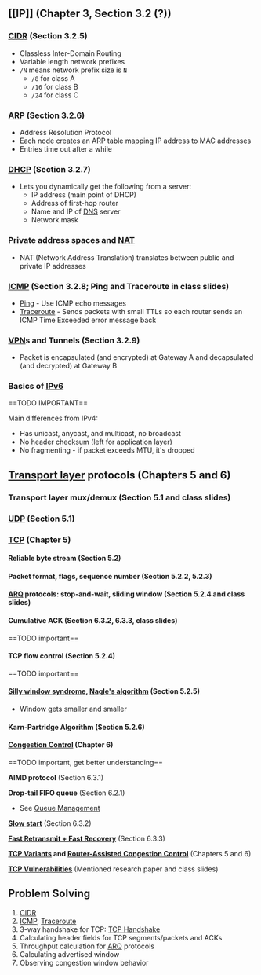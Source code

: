 ## [[IP]] (Chapter 3, Section 3.2 (?))

### [CIDR](../OSI%20layers/Network%20layer/IP/CIDR.md) (Section 3.2.5)

- Classless Inter-Domain Routing
- Variable length network prefixes
- `/N` means network prefix size is `N`
	- `/8` for class A
	- `/16` for class B
	- `/24` for class C

### [ARP](../ARP.md) (Section 3.2.6)

- Address Resolution Protocol
- Each node creates an ARP table mapping IP address to MAC addresses
- Entries time out after a while

### [DHCP](../DHCP/DHCP.md) (Section 3.2.7)

- Lets you dynamically get the following from a server:
	- IP address (main point of DHCP)
	- Address of first-hop router
	- Name and IP of [DNS](../DNS.md) server
	- Network mask

### Private address spaces and [NAT](../NAT.md)

- NAT (Network Address Translation) translates between public and private IP addresses

### [ICMP](../ICMP/ICMP.md) (Section 3.2.8; Ping and Traceroute in class slides)

- [Ping](../ICMP/Ping.md) - Use ICMP echo messages
- [Traceroute](../ICMP/Traceroute.md) - Sends packets with small TTLs so each router sends an ICMP Time Exceeded error message back

### [VPN](../VPN.md)s and Tunnels (Section 3.2.9)

- Packet is encapsulated (and encrypted) at Gateway A and decapsulated (and decrypted) at Gateway B

### Basics of [IPv6](../OSI%20layers/Network%20layer/IP/IPv6.md)
==TODO IMPORTANT==

Main differences from IPv4:
- Has unicast, anycast, and multicast, no broadcast
- No header checksum (left for application layer)
- No fragmenting - if packet exceeds MTU, it's dropped

## [Transport layer](../OSI%20layers/Transport%20layer/Transport%20layer.md) protocols (Chapters 5 and 6)

### Transport layer mux/demux (Section 5.1 and class slides)

### [UDP](../UDP.md) (Section 5.1)

### [TCP](../OSI%20layers/Transport%20layer/TCP/TCP.md) (Chapter 5)

#### Reliable byte stream (Section 5.2)

#### Packet format, flags, sequence number (Section 5.2.2, 5.2.3)

#### [ARQ](../ARQ.md) protocols: stop-and-wait, sliding window (Section 5.2.4 and class slides)

#### Cumulative ACK (Section 6.3.2, 6.3.3, class slides)
==TODO important==

#### TCP flow control (Section 5.2.4)
==TODO important==

#### [Silly window syndrome](../OSI%20layers/Transport%20layer/TCP/Silly%20window%20syndrome.md), [Nagle's algorithm](../OSI%20layers/Transport%20layer/TCP/Nagle's%20algorithm.md) (Section 5.2.5)
- Window gets smaller and smaller

#### Karn-Partridge Algorithm (Section 5.2.6)

#### [Congestion Control](../OSI%20layers/Transport%20layer/TCP/Congestion/TCP%20Congestion.md) (Chapter 6)

==TODO important, get better understanding==

**AIMD protocol** (Section 6.3.1)

**Drop-tail FIFO queue** (Section 6.2.1)
- See [Queue Management](../OSI%20layers/Transport%20layer/TCP/Queue%20Management/Queue%20Management.md)

**[Slow start](../OSI%20layers/Transport%20layer/TCP/Congestion/Slow%20start.md)** (Section 6.3.2)

**[Fast Retransmit + Fast Recovery](../OSI%20layers/Transport%20layer/TCP/Fast%20Retransmit%20+%20Fast%20Recovery.md)** (Section 6.3.3)

**[TCP Variants](../OSI%20layers/Transport%20layer/TCP/TCP%20Variants.md) and [Router-Assisted Congestion Control](../OSI%20layers/Transport%20layer/TCP/Congestion/Router-Assisted%20Congestion%20Control.md)** (Chapters 5 and 6)

**[TCP Vulnerabilities](../OSI%20layers/Transport%20layer/TCP/TCP%20Vulnerabilities.md)** (Mentioned research paper and class slides)

## Problem Solving

1. [CIDR](../OSI%20layers/Network%20layer/IP/CIDR.md)
2. [ICMP](../ICMP/ICMP.md), [Traceroute](../ICMP/Traceroute.md)
3. 3-way handshake for TCP: [TCP Handshake](../OSI%20layers/Transport%20layer/TCP/TCP%20Handshake.md)
4. Calculating header fields for TCP segments/packets and ACKs
5. Throughput calculation for [ARQ](../ARQ.md) protocols
6. Calculating advertised window
7. Observing congestion window behavior
